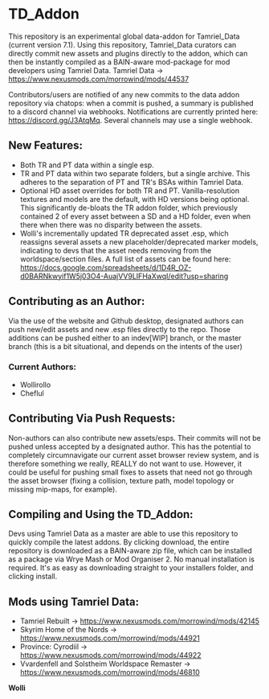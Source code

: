 # TD_Addon
This repository is an experimental global data-addon for Tamriel_Data (current version 7.1). Using this repository, Tamriel_Data curators can directly commit new assets and plugins directly to the addon, which can then be instantly compiled as a BAIN-aware mod-package for mod developers using Tamriel Data. 
Tamriel Data -> https://www.nexusmods.com/morrowind/mods/44537

Contributors/users are notified of any new commits to the data addon repository via chatops: when a commit is pushed, a summary is published to a discord channel via webhooks. Notifications are currently printed here: https://discord.gg/J3AtqMq. Several channels may use a single webhook.



## New Features:
- Both TR and PT data within a single esp.
- TR and PT data within two separate folders, but a single archive. This adheres to the separation of PT and TR's BSAs within Tamriel Data.
- Optional HD asset overrides for both TR and PT. Vanilla-resolution textures and models are the default, with HD versions being optional. This significantly de-bloats the TR addon folder, which previously contained 2 of every asset between a SD and a HD folder, even when there when there was no disparity between the assets.
- Wolli's incrementally updated TR deprecated asset .esp, which reassigns several assets a new placeholder/deprecated marker models, indicating to devs that the asset needs removing from the worldspace/section files. A full list of assets can be found here: https://docs.google.com/spreadsheets/d/1D4R_OZ-d0BARNkwyif1W5j03O4-AuajVV9LIFHaXwqI/edit?usp=sharing



## Contributing as an Author:
Via the use of the website and Github desktop, designated authors can push new/edit assets and new .esp files directly to the repo. Those additions can be pushed either to an indev[WIP] branch, or the master branch (this is a bit situational, and depends on the intents of the user)

### Current Authors:
- Wollirollo
- Cheflul



## Contributing Via Push Requests:
Non-authors can also contribute new assets/esps. Their commits will not be pushed unless accepted by a designated author. This has the potential to completely circumnavigate our current asset browser review system, and is therefore something we really, REALLY do not want to use. However, it could be useful for pushing small fixes to assets that need not go through the asset browser (fixing a collision, texture path, model topology or missing mip-maps, for example). 



## Compiling and Using the TD_Addon:
Devs using Tamriel Data as a master are able to use this repository to quickly compile the latest addons. By clicking download, the entire repository is downloaded as a BAIN-aware zip file, which can be installed as a package via Wrye Mash or Mod Organiser 2. No manual installation is required. It's as easy as downloading straight to your installers folder, and clicking install.


## Mods using Tamriel Data:
- Tamriel Rebuilt -> https://www.nexusmods.com/morrowind/mods/42145
- Skyrim Home of the Nords -> https://www.nexusmods.com/morrowind/mods/44921
- Province: Cyrodiil -> https://www.nexusmods.com/morrowind/mods/44922
- Vvardenfell and Solstheim Worldspace Remaster -> https://www.nexusmods.com/morrowind/mods/46810



**Wolli**
